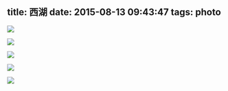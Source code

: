 title: 西湖
date: 2015-08-13 09:43:47
tags: photo
---

![](http://7sbkln.com1.z0.glb.clouddn.com/IMG_1128.JPG?imageMogr2/thumbnail/!75px)


![](http://7sbkln.com1.z0.glb.clouddn.com/IMG_1133.JPG?imageMogr2/rotate/180)

![](http://7sbkln.com1.z0.glb.clouddn.com/IMG_1140.JPG?imageMogr2/rotate/180)

![](http://7sbkln.com1.z0.glb.clouddn.com/IMG_1138.JPG?imageMogr2/rotate/180)


![](http://7sbkln.com1.z0.glb.clouddn.com/IMG_1136.JPG?imageMogr2/rotate/180)
